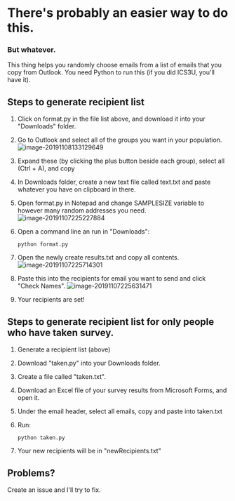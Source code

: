 # There's probably an easier way to do this.

### But whatever.

This thing helps you randomly choose emails from a list of emails that you copy from Outlook. You need Python to run this (if you did ICS3U, you'll have it).

## Steps to generate recipient list

1.  Click on format.py in the file list above, and download it into your "Downloads" folder.

2. Go to Outlook and select all of the groups you want in your population. ![image-20191108133129649](README/image-20191108133129649.png)

3. Expand these (by clicking the plus button beside each group), select all (Ctrl + A), and copy

4. In Downloads folder, create a new text file called text.txt and paste whatever you have on clipboard in there.

5. Open format.py in Notepad and change SAMPLESIZE variable to however many random addresses you need. ![image-20191107225227884](README/image-20191107225227884.png) 

6. Open a command line an run in "Downloads":

   ```
   python format.py
   ```

7. Open the newly create results.txt and copy all contents. ![image-20191107225714301](README/image-20191107225714301.png)

8. Paste this into the recipients for email you want to send and click "Check Names". ![image-20191107225631471](README/image-20191107225631471.png)

9. Your recipients are set!

## Steps to generate recipient list for only people who have taken survey.

1. Generate a recipient list (above)

2. Download "taken.py" into your Downloads folder.

3. Create a file called "taken.txt".

4. Download an Excel file of your survey results from Microsoft Forms, and open it.

5. Under the email header, select all emails, copy and paste into taken.txt

6. Run:

   ```
   python taken.py
   ```

7. Your new recipients will be in "newRecipients.txt"

## Problems?

Create an issue and I'll try to fix. 
